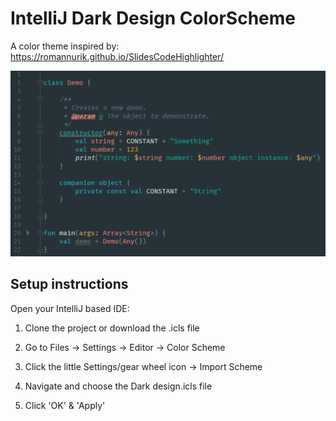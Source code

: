 # IntelliJ Dark Design ColorScheme
A color theme inspired by: https://romannurik.github.io/SlidesCodeHighlighter/ 

![Screenshot](https://raw.githubusercontent.com/ArthurNagy/IntelliJ-Dark-design-color-scheme/master/demo.PNG)

## Setup instructions

Open your IntelliJ based IDE:

1. Clone the project or download the .icls file

2. Go to Files -> Settings -> Editor -> Color Scheme

3. Click the little Settings/gear wheel icon -> Import Scheme

4. Navigate and choose the Dark design.icls file

4. Click 'OK' & 'Apply'
